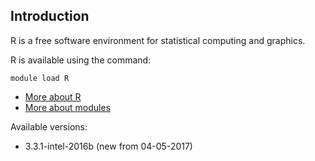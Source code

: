 ## Introduction
R is a free software environment for statistical computing and graphics. 

R is available using the command:

```
module load R
```

* [More about R](http://www.r-project.org/)
* [More about modules](Local:/systems/lisa/software/modules)

Available versions:

* 3.3.1-intel-2016b (new from 04-05-2017)